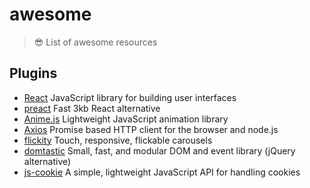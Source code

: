 # awesome
> 😎 List of awesome resources

## Plugins
- [React](https://github.com/facebook/react) JavaScript library for building user interfaces
- [preact](https://github.com/developit/preact) Fast 3kb React alternative
- [Anime.js](https://github.com/juliangarnier/anime) Lightweight JavaScript animation library
- [Axios](https://github.com/axios/axios) Promise based HTTP client for the browser and node.js
- [flickity](https://github.com/metafizzy/flickity) Touch, responsive, flickable carousels
- [domtastic](https://github.com/webpro/DOMtastic) Small, fast, and modular DOM and event library (jQuery alternative)
- [js-cookie](https://github.com/js-cookie/js-cookie) A simple, lightweight JavaScript API for handling cookies
